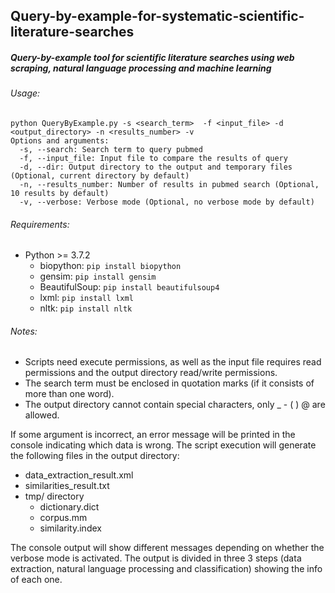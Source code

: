 ## Query-by-example-for-systematic-scientific-literature-searches
##### Query-by-example tool for scientific literature searches using web scraping, natural language processing and machine learning
###### Usage:
```
python QueryByExample.py -s <search_term>  -f <input_file> -d <output_directory> -n <results_number> -v
Options and arguments:
  -s, --search: Search term to query pubmed
  -f, --input_file: Input file to compare the results of query
  -d, --dir: Output directory to the output and temporary files (Optional, current directory by default)
  -n, --results_number: Number of results in pubmed search (Optional, 10 results by default)
  -v, --verbose: Verbose mode (Optional, no verbose mode by default)
```
###### Requirements:
- Python >= 3.7.2
  - biopython: ```pip install biopython```
  - gensim: ```pip install gensim```
  - BeautifulSoup: ```pip install beautifulsoup4```
  - lxml: ```pip install lxml```
  - nltk: ```pip install nltk```

###### Notes:
- Scripts need execute permissions, as well as the input file requires read permissions and the output directory read/write permissions.
- The search term must be enclosed in quotation marks (if it consists of more than one word).
- The output directory cannot contain special characters, only _ - ( ) @ are allowed.

If some argument is incorrect, an error message will be printed in the console indicating which data is wrong. The script execution will generate the following files in the output directory:
- data_extraction_result.xml
- similarities_result.txt
- tmp/ directory
  - dictionary.dict
  - corpus.mm
  - similarity.index

The console output will show different messages depending on whether the verbose mode is activated. The output is divided in three 3 steps (data extraction, natural language processing and classification) showing the info of each one.
